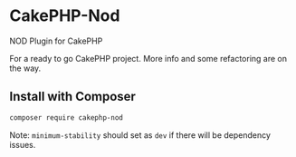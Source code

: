 CakePHP-Nod
========

NOD Plugin for CakePHP

For a ready to go CakePHP project.
More info and some refactoring are on the way.

## Install with Composer
```bash
composer require cakephp-nod
```
Note: ```minimum-stability``` should set as ```dev``` if there will be dependency issues.
